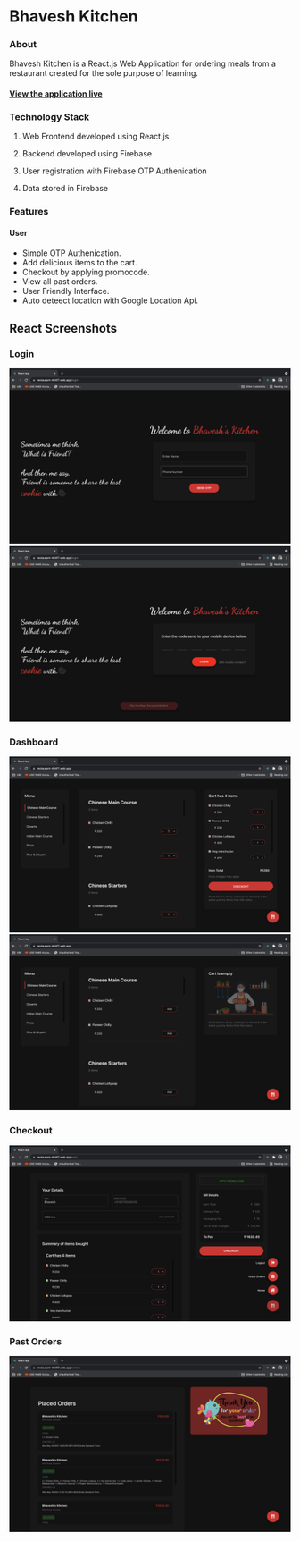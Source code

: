 # Bhavesh Kitchen

### About

Bhavesh Kitchen is a React.js Web Application for ordering meals from a restaurant created for the sole purpose of learning.

#### [View the application live](https://restaurant-404f7.web.app/login)

### Technology Stack

1. Web Frontend developed using React.js

2. Backend developed using Firebase

3. User registration with Firebase OTP Authenication

4. Data stored in Firebase

### Features

#### User

- Simple OTP Authenication.
- Add delicious items to the cart.
- Checkout by applying promocode.
- View all past orders.
- User Friendly Interface.
- Auto deteect location with Google Location Api.

## React Screenshots

### Login

![Login](images/6.png)
![Login](images/7.png)

### Dashboard

![Profile](images/4.png)
![Profile](images/5.png)

### Checkout

![Chat](images/2.png)

### Past Orders

![Posts](images/1.png)
